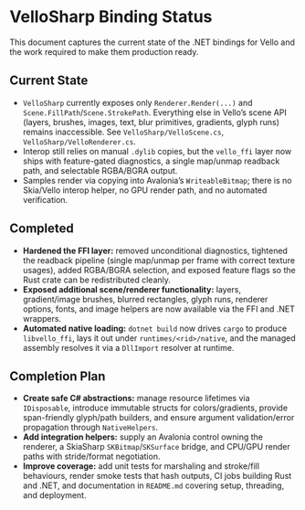 # VelloSharp Binding Status

This document captures the current state of the .NET bindings for Vello and the work required to make them production ready.

## Current State

- `VelloSharp` currently exposes only `Renderer.Render(...)` and `Scene.FillPath`/`Scene.StrokePath`. Everything else in Vello’s scene API (layers, brushes, images, text, blur primitives, gradients, glyph runs) remains inaccessible. See `VelloSharp/VelloScene.cs`, `VelloSharp/VelloRenderer.cs`.
- Interop still relies on manual `.dylib` copies, but the `vello_ffi` layer now ships with feature-gated diagnostics, a single map/unmap readback path, and selectable RGBA/BGRA output.
- Samples render via copying into Avalonia’s `WriteableBitmap`; there is no Skia/Vello interop helper, no GPU render path, and no automated verification.

## Completed

- **Hardened the FFI layer:** removed unconditional diagnostics, tightened the readback pipeline (single map/unmap per frame with correct texture usages), added RGBA/BGRA selection, and exposed feature flags so the Rust crate can be redistributed cleanly.
- **Exposed additional scene/renderer functionality:** layers, gradient/image brushes, blurred rectangles, glyph runs, renderer options, fonts, and image helpers are now available via the FFI and .NET wrappers.
- **Automated native loading:** `dotnet build` now drives `cargo` to produce `libvello_ffi`, lays it out under `runtimes/<rid>/native`, and the managed assembly resolves it via a `DllImport` resolver at runtime.

## Completion Plan

- **Create safe C# abstractions:** manage resource lifetimes via `IDisposable`, introduce immutable structs for colors/gradients, provide span-friendly glyph/path builders, and ensure argument validation/error propagation through `NativeHelpers`.
- **Add integration helpers:** supply an Avalonia control owning the renderer, a SkiaSharp `SKBitmap`/`SKSurface` bridge, and CPU/GPU render paths with stride/format negotiation.
- **Improve coverage:** add unit tests for marshaling and stroke/fill behaviours, render smoke tests that hash outputs, CI jobs building Rust and .NET, and documentation in `README.md` covering setup, threading, and deployment.
